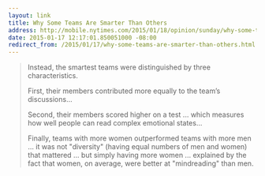 ```yaml
---
layout: link
title: Why Some Teams Are Smarter Than Others
address: http://mobile.nytimes.com/2015/01/18/opinion/sunday/why-some-teams-are-smarter-than-others.html?_r=1&referrer=
date: 2015-01-17 12:17:01.850051000 -08:00
redirect_from: /2015/01/17/why-some-teams-are-smarter-than-others.html
---
```


> Instead, the smartest teams were distinguished by three characteristics.
>
> First, their members contributed more equally to the team’s discussions...
>
> Second, their members scored higher on a test ... which measures how well people can read complex emotional states...
>
> Finally, teams with more women outperformed teams with more men ... it was not "diversity" (having equal numbers of men and women) that mattered ... but simply having more women ... explained by the fact that women, on average, were better at "mindreading" than men.
